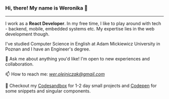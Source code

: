 ### Hi, there! My name is Weronika 👋

---

I work as a **React Developer**. In my free time, I like to play around with tech - backend, mobile, embedded systems etc. My expertise lies in the web development though.

I've studied Computer Science in English at Adam Mickiewicz University in Poznan and I have an Engineer's degree.

💬 Ask me about anything you'd like! I'm open to new experiences and collaboration.

📫 How to reach me: *wer.olejniczak@gmail.com*

💼 Checkout my [Codesandbox](https://codesandbox.io/u/weronikaolejniczak) for 1-2 day small projects and [Codepen](https://codepen.io/weronikaolejniczak/pens/showcase) for some snippets and singular components.
